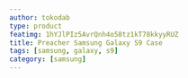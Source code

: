 ```yaml
---
author: tokodab
type: product
featimg: 1hYJlPIz5AvrQnh4o58tz1kT78kkyyRUZ
title: Preacher Samsung Galaxy S9 Case
tags: [samsung, galaxy, s9]
category: [samsung]
---
```

